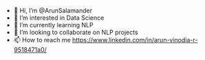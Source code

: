 - 👋 Hi, I’m @ArunSalamander
- 👀 I’m interested in Data Science 
- 🌱 I’m currently learning NLP
- 💞️ I’m looking to collaborate on NLP projects
- 📫 How to reach me https://www.linkedin.com/in/arun-vinodia-r-9518471a0/

<!---
ArunSalamander/ArunSalamander is a ✨ special ✨ repository because its `README.md` (this file) appears on your GitHub profile.
You can click the Preview link to take a look at your changes.
--->
